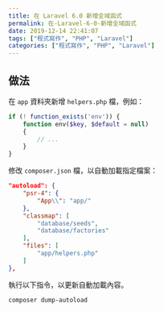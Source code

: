 ```yaml
---
title: 在 Laravel 6.0 新增全域函式
permalink: 在-Laravel-6-0-新增全域函式
date: 2019-12-14 22:41:07
tags: ["程式寫作", "PHP", "Laravel"]
categories: ["程式寫作", "PHP", "Laravel"]
---
```


## 做法

在 `app` 資料夾新增 `helpers.php` 檔，例如：

```PHP
if (! function_exists('env')) {
    function env($key, $default = null)
    {
        // ...
    }
}
```

修改 `composer.json` 檔，以自動加載指定檔案：

```JSON
"autoload": {
    "psr-4": {
        "App\\": "app/"
    },
    "classmap": [
        "database/seeds",
        "database/factories"
    ],
    "files": [
        "app/helpers.php"
    ]
},
```

執行以下指令，以更新自動加載內容。

```BASH
composer dump-autoload
```
